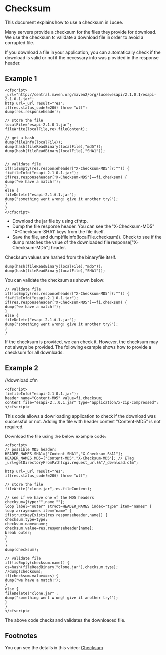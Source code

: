 <!--
{
  "title": "Checksum",
  "id": "checksum",
  "description": "This document explains how to use a checksum in Lucee.",
  "keywords": [
    "Checksum",
    "File validation",
    "cfhttp",
    "hash",
    "fileReadBinary"
  ]
}
-->

# Checksum

This document explains how to use a checksum in Lucee.

Many servers provide a checksum for the files they provide for download. We use the checksum to validate a download file in order to avoid a corrupted file.

If you download a file in your application, you can automatically check if the download is valid or not if the necessary info was provided in the response header.

## Example 1

```luceescript
<cfscript>
_url="http://central.maven.org/maven2/org/lucee/esapi/2.1.0.1/esapi-2.1.0.1.jar";
http url=_url result="res";
if(res.status_code!=200) throw "wtf";
dump(res.responseheader);

// store the file
localFile="esapi-2.1.0.1.jar";
fileWrite(localFile,res.fileContent);

// get a hash
dump(fileInfo(localFile));
dump(hash(fileReadBinary(localFile),"md5"));
dump(hash(fileReadBinary(localFile),"SHA1"));


// validate file
if(!isEmpty(res.responseheader["X-Checksum-MD5"]?:"")) {
fi=fileInfo("esapi-2.1.0.1.jar");
if(res.responseheader["X-Checksum-MD5"]==fi.checksum) {
dump("we have a match!");
}
else {
fileDelete("esapi-2.1.0.1.jar");
dump("something went wrong! give it another try?");
}
}
</cfscript>
```

- Download the jar file by using cfhttp.
- Dump the file response header. You can see the "X-Checksum-MD5" "X-Checksum-SHA1" keys from the file itself.
- Save the file, and dump(fileInfo(localFile.checksum)). Check to see if the dump matches the value of the downloaded file response["X-Checksum-MD5"] header.

Checksum values are hashed from the binaryfile itself.

```luceescript
dump(hash(fileReadBinary(localFile),"md5"));
dump(hash(fileReadBinary(localFile),"SHA1"));
```

You can validate the checksum as shown below:

```luceescript
// validate file
if(!isEmpty(res.responseheader["X-Checksum-MD5"]?:"")) {
fi=fileInfo("esapi-2.1.0.1.jar");
if(res.responseheader["X-Checksum-MD5"]==fi.checksum) {
dump("we have a match!");
}
else {
fileDelete("esapi-2.1.0.1.jar");
dump("something went wrong! give it another try?");
}
}
```

If the checksum is provided, we can check it. However, the checksum may not always be provided. The following example shows how to provide a checksum for all downloads.

## Example 2

//download.cfm

```luceescript
<cfscript>
fi=fileInfo("esapi-2.1.0.1.jar");
header name="Content-MD5" value=fi.checksum;
content file="esapi-2.1.0.1.jar" type="application/x-zip-compressed";
</cfscript>
```

This code allows a downloading application to check if the download was successful or not. Adding the file with header content "Content-MD5" is not required.

Download the file using the below example code:

```luceescript
<cfscript>
// possible MD5 headers
HEADER_NAMES.SHA1=["Content-SHA1","X-Checksum-SHA1"];
HEADER_NAMES.MD5=["Content-MD5","X-Checksum-MD5"]; // ETag
_url=getDirectoryFromPath(cgi.request_url)&"/_download.cfm";

http url=_url result="res";
if(res.status_code!=200) throw "wtf";

// store the file
fileWrite("clone.jar",res.fileContent);

// see if we have one of the MD5 headers
checksum={type:"",name:""};
loop label="outer" struct=HEADER_NAMES index="type" item="names" {
loop array=names item="name" {
if(structKeyExists(res.responseheader,name)) {
checksum.type=type;
checksum.name=name;
checksum.value=res.responseheader[name];
break outer;
}
}
}
dump(checksum);

// validate file
if(!isEmpty(checksum.name)) {
cs=hash(fileReadBinary("clone.jar"),checksum.type);
//dump(checksum);
if(checksum.value==cs) {
dump("we have a match!");
}
else {
fileDelete("clone.jar");
dump("something went wrong! give it another try?");
}
}
</cfscript>
```

The above code checks and validates the downloaded file.

## Footnotes

You can see the details in this video:
[Checksum](https://www.youtube.com/watch?v=Kb_zSsRDEOg)
